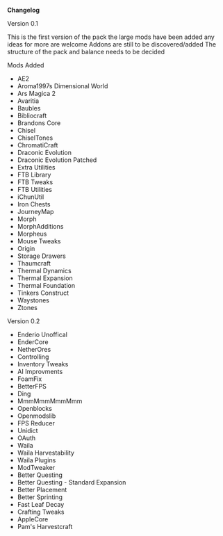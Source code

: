 **Changelog**

Version 0.1

This is the first version of the pack the large mods have been added any ideas for more are welcome
Addons are still to be discovered/added
The structure of the pack and balance needs to be decided

Mods Added

* AE2 
* Aroma1997s Dimensional World
* Ars Magica 2
* Avaritia
* Baubles
* Bibliocraft
* Brandons Core
* Chisel
* ChiselTones
* ChromatiCraft
* Draconic Evolution
* Draconic Evolution Patched
* Extra Utilities
* FTB Library
* FTB Tweaks
* FTB Utilities
* iChunUtil
* Iron Chests
* JourneyMap
* Morph
* MorphAdditions
* Morpheus
* Mouse Tweaks
* Origin
* Storage Drawers
* Thaumcraft
* Thermal Dynamics
* Thermal Expansion
* Thermal Foundation
* Tinkers Construct
* Waystones
* Ztones

Version 0.2

* Enderio Unoffical
* EnderCore
* NetherOres
* Controlling
* Inventory Tweaks
* AI Improvments
* FoamFix
* BetterFPS
* Ding
* MmmMmmMmmMmm
* Openblocks
* Openmodslib
* FPS Reducer
* Unidict
* OAuth
* Waila
* Waila Harvestability
* Waila Plugins
* ModTweaker
* Better Questing
* Better Questing - Standard Expansion
* Better Placement
* Better Sprinting
* Fast Leaf Decay
* Crafting Tweaks
* AppleCore
* Pam's Harvestcraft
